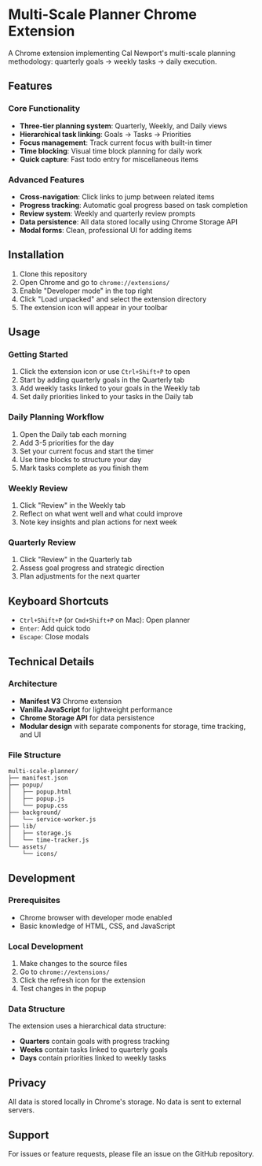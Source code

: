# Multi-Scale Planner Chrome Extension

A Chrome extension implementing Cal Newport's multi-scale planning methodology: quarterly goals → weekly tasks → daily execution.

## Features

### Core Functionality
- **Three-tier planning system**: Quarterly, Weekly, and Daily views
- **Hierarchical task linking**: Goals → Tasks → Priorities 
- **Focus management**: Track current focus with built-in timer
- **Time blocking**: Visual time block planning for daily work
- **Quick capture**: Fast todo entry for miscellaneous items

### Advanced Features
- **Cross-navigation**: Click links to jump between related items
- **Progress tracking**: Automatic goal progress based on task completion
- **Review system**: Weekly and quarterly review prompts
- **Data persistence**: All data stored locally using Chrome Storage API
- **Modal forms**: Clean, professional UI for adding items

## Installation

1. Clone this repository
2. Open Chrome and go to `chrome://extensions/`
3. Enable "Developer mode" in the top right
4. Click "Load unpacked" and select the extension directory
5. The extension icon will appear in your toolbar

## Usage

### Getting Started
1. Click the extension icon or use `Ctrl+Shift+P` to open
2. Start by adding quarterly goals in the Quarterly tab
3. Add weekly tasks linked to your goals in the Weekly tab
4. Set daily priorities linked to your tasks in the Daily tab

### Daily Planning Workflow
1. Open the Daily tab each morning
2. Add 3-5 priorities for the day
3. Set your current focus and start the timer
4. Use time blocks to structure your day
5. Mark tasks complete as you finish them

### Weekly Review
1. Click "Review" in the Weekly tab
2. Reflect on what went well and what could improve
3. Note key insights and plan actions for next week

### Quarterly Review
1. Click "Review" in the Quarterly tab
2. Assess goal progress and strategic direction
3. Plan adjustments for the next quarter

## Keyboard Shortcuts

- `Ctrl+Shift+P` (or `Cmd+Shift+P` on Mac): Open planner
- `Enter`: Add quick todo
- `Escape`: Close modals

## Technical Details

### Architecture
- **Manifest V3** Chrome extension
- **Vanilla JavaScript** for lightweight performance
- **Chrome Storage API** for data persistence
- **Modular design** with separate components for storage, time tracking, and UI

### File Structure
```
multi-scale-planner/
├── manifest.json
├── popup/
│   ├── popup.html
│   ├── popup.js
│   └── popup.css
├── background/
│   └── service-worker.js
├── lib/
│   ├── storage.js
│   └── time-tracker.js
└── assets/
    └── icons/
```

## Development

### Prerequisites
- Chrome browser with developer mode enabled
- Basic knowledge of HTML, CSS, and JavaScript

### Local Development
1. Make changes to the source files
2. Go to `chrome://extensions/`
3. Click the refresh icon for the extension
4. Test changes in the popup

### Data Structure
The extension uses a hierarchical data structure:
- **Quarters** contain goals with progress tracking
- **Weeks** contain tasks linked to quarterly goals
- **Days** contain priorities linked to weekly tasks

## Privacy

All data is stored locally in Chrome's storage. No data is sent to external servers.

## Support

For issues or feature requests, please file an issue on the GitHub repository.
